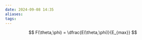 ```yaml
---
date: 2024-09-08 14:35
aliases: 
tags: 
---
```

$$
F(\theta,\phi) = \dfrac{E(\theta,\phi)}{E_{max}}
$$